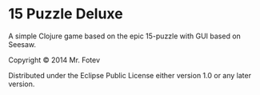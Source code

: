 # 15 Puzzle Deluxe

A simple Clojure game based on the epic 15-puzzle with GUI based on Seesaw.

Copyright © 2014 Mr. Fotev

Distributed under the Eclipse Public License either version 1.0 or any later version.
